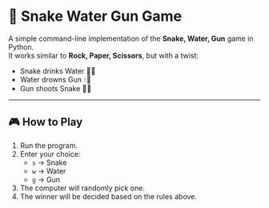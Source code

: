 # 🐍 Snake Water Gun Game

A simple command-line implementation of the **Snake, Water, Gun** game in Python.  
It works similar to **Rock, Paper, Scissors**, but with a twist:  
- Snake drinks Water 🐍💧
- Water drowns Gun 💧🔫
- Gun shoots Snake 🔫🐍

---

## 🎮 How to Play
1. Run the program.
2. Enter your choice:
   - `s` → Snake  
   - `w` → Water  
   - `g` → Gun  
3. The computer will randomly pick one.
4. The winner will be decided based on the rules above.
